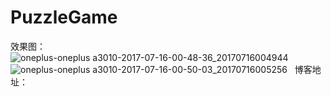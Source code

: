 # PuzzleGame  
效果图：  
![oneplus-oneplus a3010-2017-07-16-00-48-36_20170716004944](https://user-images.githubusercontent.com/19148112/28248996-a4cf2772-6a80-11e7-9776-800a2f5803bc.gif)
![oneplus-oneplus a3010-2017-07-16-00-50-03_20170716005256](https://user-images.githubusercontent.com/19148112/28248997-a66f7488-6a80-11e7-8877-de45332f685c.gif)  
博客地址：
